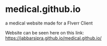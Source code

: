 # medical.github.io

a medical website made for a FIverr Client

Website can be seen here on this link:
https://jabbarsipra.github.io/medical.github.io/
